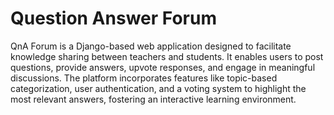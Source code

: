# Question Answer Forum

QnA Forum is a Django-based web application designed to facilitate knowledge sharing between teachers and students. It enables users to post questions, provide answers, upvote responses, and engage in meaningful discussions. The platform incorporates features like topic-based categorization, user authentication, and a voting system to highlight the most relevant answers, fostering an interactive learning environment.
